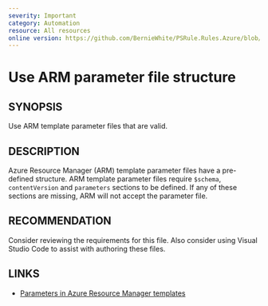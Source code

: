 ```yaml
---
severity: Important
category: Automation
resource: All resources
online version: https://github.com/BernieWhite/PSRule.Rules.Azure/blob/master/docs/rules/en/Azure.File.Parameters.md
---
```


# Use ARM parameter file structure

## SYNOPSIS

Use ARM template parameter files that are valid.

## DESCRIPTION

Azure Resource Manager (ARM) template parameter files have a pre-defined structure.
ARM template parameter files require `$schema`, `contentVersion` and `parameters` sections to be defined.
If any of these sections are missing, ARM will not accept the parameter file.

## RECOMMENDATION

Consider reviewing the requirements for this file.
Also consider using Visual Studio Code to assist with authoring these files.

## LINKS

- [Parameters in Azure Resource Manager templates](https://docs.microsoft.com/en-us/azure/azure-resource-manager/templates/template-parameters)
